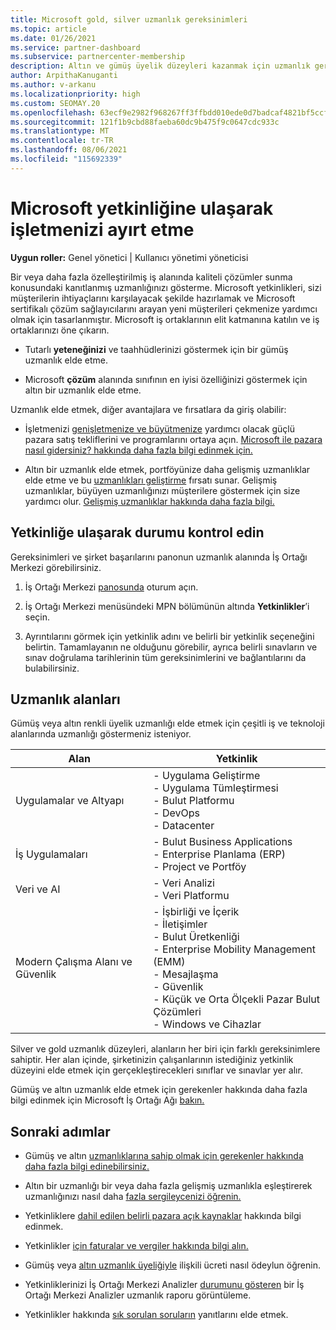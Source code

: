 ```yaml
---
title: Microsoft gold, silver uzmanlık gereksinimleri
ms.topic: article
ms.date: 01/26/2021
ms.service: partner-dashboard
ms.subservice: partnercenter-membership
description: Altın ve gümüş üyelik düzeyleri kazanmak için uzmanlık gereksinimlerini karşılar ve elit Microsoft iş ortağı durumu kazanmayı ve yeni müşterileri çekmeyi öğrenin.
author: ArpithaKanuganti
ms.author: v-arkanu
ms.localizationpriority: high
ms.custom: SEOMAY.20
ms.openlocfilehash: 63ecf9e2982f968267ff3ffbdd010ede0d7badcaf4821bf5ccf6af8ccc994ea1
ms.sourcegitcommit: 121f1b9cbd88faeba60dc9b475f9c0647cdc933c
ms.translationtype: MT
ms.contentlocale: tr-TR
ms.lasthandoff: 08/06/2021
ms.locfileid: "115692339"
---
```

# <a name="differentiate-your-business-by-attaining-microsoft-competencies"></a>Microsoft yetkinliğine ulaşarak işletmenizi ayırt etme

**Uygun roller:** Genel yönetici | Kullanıcı yönetimi yöneticisi

Bir veya daha fazla özelleştirilmiş iş alanında kaliteli çözümler sunma konusundaki kanıtlanmış uzmanlığınızı gösterme. Microsoft yetkinlikleri, sizi müşterilerin ihtiyaçlarını karşılayacak şekilde hazırlamak ve Microsoft sertifikalı çözüm sağlayıcılarını arayan yeni müşterileri çekmenize yardımcı olmak için tasarlanmıştır. Microsoft iş ortaklarının elit katmanına katılın ve iş ortaklarınızı öne çıkarın.

- Tutarlı **yeteneğinizi** ve taahhüdlerinizi göstermek için bir gümüş uzmanlık elde etme.

- Microsoft **çözüm** alanında sınıfının en iyisi özelliğinizi göstermek için altın bir uzmanlık elde etme.

Uzmanlık elde etmek, diğer avantajlara ve fırsatlara da giriş olabilir:

- İşletmenizi [genişletmenize ve büyütmenize](mpn-learn-about-go-to-market-benefits.md) yardımcı olacak güçlü pazara satış tekliflerini ve programlarını ortaya açın. [Microsoft ile pazara nasıl gidersiniz? hakkında daha fazla bilgi edinmek için.](https://partner.microsoft.com/solutions/go-to-market)

- Altın bir uzmanlık elde etmek, portföyünize daha gelişmiş uzmanlıklar elde etme ve bu [uzmanlıkları geliştirme](advanced-specializations.md) fırsatı sunar. Gelişmiş uzmanlıklar, büyüyen uzmanlığınızı müşterilere göstermek için size yardımcı olur. [Gelişmiş uzmanlıklar hakkında daha fazla bilgi.](https://partner.microsoft.com/membership/advanced-specialization)

## <a name="check-your-status-as-you-attain-a-competency"></a>Yetkinliğe ulaşarak durumu kontrol edin

Gereksinimleri ve şirket başarılarını panonun uzmanlık alanında İş Ortağı Merkezi görebilirsiniz.

1. İş Ortağı Merkezi [panosunda](https://partner.microsoft.com/dashboard/home) oturum açın.

2. İş Ortağı Merkezi menüsündeki MPN bölümünün altında **Yetkinlikler**’i seçin.

3. Ayrıntılarını görmek için yetkinlik adını ve belirli bir yetkinlik seçeneğini belirtin. Tamamlayanın ne olduğunu görebilir, ayrıca belirli sınavların ve sınav doğrulama tarihlerinin tüm gereksinimlerini ve bağlantılarını da bulabilirsiniz.

## <a name="competency-areas"></a>Uzmanlık alanları

Gümüş veya altın renkli üyelik uzmanlığı elde etmek için çeşitli iş ve teknoloji alanlarında uzmanlığı göstermeniz isteniyor.

|**Alan**            |**Yetkinlik**                    |
|--------------------|--------------------------------|
|Uygulamalar ve Altyapı| - Uygulama Geliştirme<br/> - Uygulama Tümleştirmesi<br/> - Bulut Platformu<br/> - DevOps<br/> - Datacenter |
|İş Uygulamaları | - Bulut Business Applications</br> - Enterprise Planlama (ERP)</br> - Project ve Portföy |
|Veri ve AI| - Veri Analizi<br/> - Veri Platformu |
|Modern Çalışma Alanı ve Güvenlik | - İşbirliği ve İçerik<br/> - İletişimler<br/> - Bulut Üretkenliği<br/> - Enterprise Mobility Management (EMM)<br/> - Mesajlaşma<br/> - Güvenlik<br/> - Küçük ve Orta Ölçekli Pazar Bulut Çözümleri<br/> - Windows ve Cihazlar |

Silver ve gold uzmanlık düzeyleri, alanların her biri için farklı gereksinimlere sahiptir. Her alan içinde, şirketinizin çalışanlarının istediğiniz yetkinlik düzeyini elde etmek için gerçekleştirecekleri sınıflar ve sınavlar yer alır. 

Gümüş ve altın uzmanlık elde etmek için gerekenler hakkında daha fazla bilgi edinmek için Microsoft İş Ortağı Ağı [bakın.](https://partner.microsoft.com/membership/competencies)

## <a name="next-steps"></a>Sonraki adımlar

- Gümüş ve altın [uzmanlıklarına sahip olmak için gerekenler hakkında daha fazla bilgi edinebilirsiniz.](https://partner.microsoft.com/membership/competencies)

- Altın bir uzmanlığı bir veya daha fazla gelişmiş uzmanlıkla eşleştirerek uzmanlığınızı nasıl daha [fazla sergileycenizi öğrenin.](advanced-specializations.md)

- Yetkinliklere [dahil edilen belirli pazara açık kaynaklar](mpn-learn-about-go-to-market-benefits.md) hakkında bilgi edinmek.

- Yetkinlikler [için faturalar ve vergiler hakkında bilgi alın.](mpn-view-print-maps-invoice.md)

- Gümüş veya [altın uzmanlık üyeliğiyle](mpn-pay-fee-silver-gold-competency.md) ilişkili ücreti nasıl ödeylun öğrenin.

- Yetkinliklerinizi İş Ortağı Merkezi Analizler [durumunu gösteren](insights-competencies-report.md) bir İş Ortağı Merkezi Analizler uzmanlık raporu görüntüleme.

- Yetkinlikler hakkında [sık sorulan soruların](competencies-faq.yml) yanıtlarını elde etmek.
